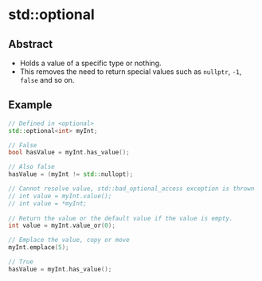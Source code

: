 # std::optional

## Abstract

- Holds a value of a specific type or nothing.
- This removes the need to return special values such as `nullptr`, `-1`, `false` and so on.

## Example

```cpp
// Defined in <optional>
std::optional<int> myInt;

// False
bool hasValue = myInt.has_value();

// Also false
hasValue = (myInt != std::nullopt);

// Cannot resolve value, std::bad_optional_access exception is thrown
// int value = myInt.value();
// int value = *myInt;
	
// Return the value or the default value if the value is empty.
int value = myInt.value_or(0);

// Emplace the value, copy or move
myInt.emplace(5);

// True
hasValue = myInt.has_value();
```